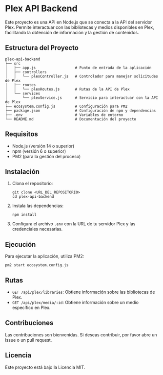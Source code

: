 # Plex API Backend

Este proyecto es una API en Node.js que se conecta a la API del servidor Plex. Permite interactuar con las bibliotecas y medios disponibles en Plex, facilitando la obtención de información y la gestión de contenidos.

## Estructura del Proyecto

```
plex-api-backend
├── src
│   ├── app.js                  # Punto de entrada de la aplicación
│   ├── controllers
│   │   └── plexController.js   # Controlador para manejar solicitudes de Plex
│   ├── routes
│   │   └── plexRoutes.js       # Rutas de la API de Plex
│   └── services
│       └── plexService.js      # Servicio para interactuar con la API de Plex
├── ecosystem.config.js         # Configuración para PM2
├── package.json                # Configuración de npm y dependencias
├── .env                        # Variables de entorno
└── README.md                   # Documentación del proyecto
```

## Requisitos

- Node.js (versión 14 o superior)
- npm (versión 6 o superior)
- PM2 (para la gestión del proceso)

## Instalación

1. Clona el repositorio:
   ```
   git clone <URL_DEL_REPOSITORIO>
   cd plex-api-backend
   ```

2. Instala las dependencias:
   ```
   npm install
   ```

3. Configura el archivo `.env` con la URL de tu servidor Plex y las credenciales necesarias.

## Ejecución

Para ejecutar la aplicación, utiliza PM2:

```
pm2 start ecosystem.config.js
```

## Rutas

- `GET /api/plex/libraries`: Obtiene información sobre las bibliotecas de Plex.
- `GET /api/plex/media/:id`: Obtiene información sobre un medio específico en Plex.

## Contribuciones

Las contribuciones son bienvenidas. Si deseas contribuir, por favor abre un issue o un pull request.

## Licencia

Este proyecto está bajo la Licencia MIT.